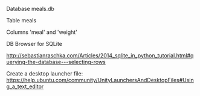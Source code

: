 Database meals.db

Table meals

Columns 'meal' and 'weight'

DB Browser for SQLite

http://sebastianraschka.com/Articles/2014_sqlite_in_python_tutorial.html#querying-the-database---selecting-rows

Create a desktop launcher file: https://help.ubuntu.com/community/UnityLaunchersAndDesktopFiles#Using_a_text_editor